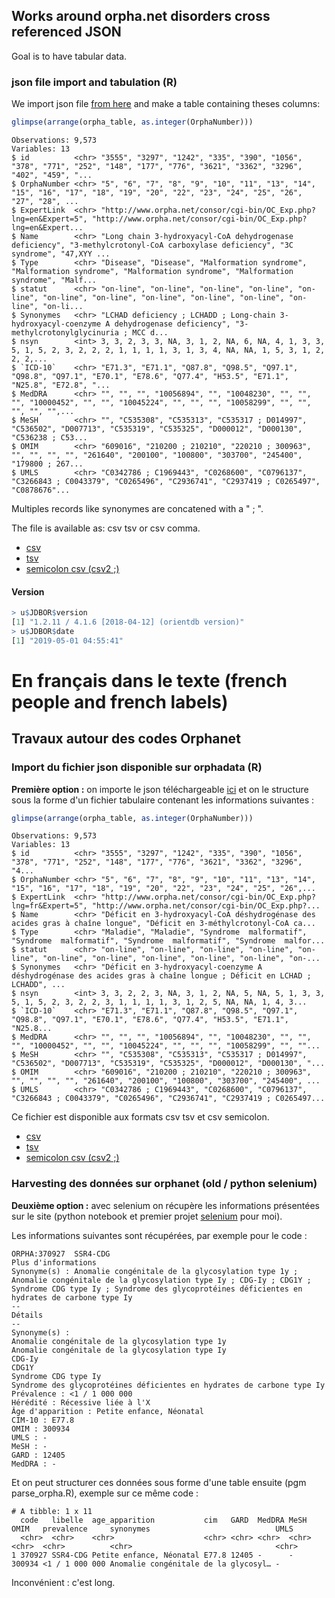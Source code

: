 



## Works around orpha.net disorders cross referenced JSON

Goal is to have tabular data.

### json file import and tabulation (R)

We import json file [from here](http://www.orphadata.org/cgi-bin/inc/product1.inc.php) and make a table containing theses columns:


```r
glimpse(arrange(orpha_table, as.integer(OrphaNumber)))
```

```
Observations: 9,573
Variables: 13
$ id          <chr> "3555", "3297", "1242", "335", "390", "1056", "378", "771", "252", "148", "177", "776", "3621", "3362", "3296", "402", "459", "...
$ OrphaNumber <chr> "5", "6", "7", "8", "9", "10", "11", "13", "14", "15", "16", "17", "18", "19", "20", "22", "23", "24", "25", "26", "27", "28", ...
$ ExpertLink  <chr> "http://www.orpha.net/consor/cgi-bin/OC_Exp.php?lng=en&Expert=5", "http://www.orpha.net/consor/cgi-bin/OC_Exp.php?lng=en&Expert...
$ Name        <chr> "Long chain 3-hydroxyacyl-CoA dehydrogenase deficiency", "3-methylcrotonyl-CoA carboxylase deficiency", "3C syndrome", "47,XYY ...
$ Type        <chr> "Disease", "Disease", "Malformation syndrome", "Malformation syndrome", "Malformation syndrome", "Malformation syndrome", "Malf...
$ statut      <chr> "on-line", "on-line", "on-line", "on-line", "on-line", "on-line", "on-line", "on-line", "on-line", "on-line", "on-line", "on-li...
$ Synonymes   <chr> "LCHAD deficiency ; LCHADD ; Long-chain 3-hydroxyacyl-coenzyme A dehydrogenase deficiency", "3-methylcrotonylglycinuria ; MCC d...
$ nsyn        <int> 3, 3, 2, 3, 3, NA, 3, 1, 2, NA, 6, NA, 4, 1, 3, 3, 5, 1, 5, 2, 3, 2, 2, 2, 1, 1, 1, 1, 3, 1, 3, 4, NA, NA, 1, 5, 3, 1, 2, 2, 2,...
$ `ICD-10`    <chr> "E71.3", "E71.1", "Q87.8", "Q98.5", "Q97.1", "Q98.8", "Q97.1", "E70.1", "E78.6", "Q77.4", "H53.5", "E71.1", "N25.8", "E72.8", "...
$ MedDRA      <chr> "", "", "", "10056894", "", "10048230", "", "", "", "10000452", "", "", "10045224", "", "", "", "10058299", "", "", "", "", "",...
$ MeSH        <chr> "", "C535308", "C535313", "C535317 ; D014997", "C536502", "D007713", "C535319", "C535325", "D000012", "D000130", "C536238 ; C53...
$ OMIM        <chr> "609016", "210200 ; 210210", "220210 ; 300963", "", "", "", "", "261640", "200100", "100800", "303700", "245400", "179800 ; 267...
$ UMLS        <chr> "C0342786 ; C1969443", "C0268600", "C0796137", "C3266843 ; C0043379", "C0265496", "C2936741", "C2937419 ; C0265497", "C0878676"...
```

Multiples records like synonymes are concatened with a " ; ".

The file is available as: csv tsv or csv comma.

- [csv](https://github.com/GuillaumePressiat/orpha/blob/master/data/orpha_table_comma_en_2019-05-01.csv)
- [tsv](https://github.com/GuillaumePressiat/orpha/blob/master/data/orpha_table_en_2019-05-01.tsv)
- [semicolon csv (csv2 ;)](https://github.com/GuillaumePressiat/orpha/blob/master/data/orpha_table_semicolon_en_2019-05-01.csv)


#### Version

```r
> u$JDBOR$version
[1] "1.2.11 / 4.1.6 [2018-04-12] (orientdb version)"
> u$JDBOR$date
[1] "2019-05-01 04:55:41"
```


# En français dans le texte (french people and french labels)

## Travaux autour des codes Orphanet


### Import du fichier json disponible sur orphadata (R)

**Première option :** on importe le json téléchargeable [ici](http://www.orphadata.org/cgi-bin/inc/product1.inc.php) et on le structure sous la forme d'un fichier tabulaire contenant les informations suivantes :

```r
glimpse(arrange(orpha_table, as.integer(OrphaNumber)))
```

```
Observations: 9,573
Variables: 13
$ id          <chr> "3555", "3297", "1242", "335", "390", "1056", "378", "771", "252", "148", "177", "776", "3621", "3362", "3296", "4...
$ OrphaNumber <chr> "5", "6", "7", "8", "9", "10", "11", "13", "14", "15", "16", "17", "18", "19", "20", "22", "23", "24", "25", "26",...
$ ExpertLink  <chr> "http://www.orpha.net/consor/cgi-bin/OC_Exp.php?lng=fr&Expert=5", "http://www.orpha.net/consor/cgi-bin/OC_Exp.php?...
$ Name        <chr> "Déficit en 3-hydroxyacyl-CoA déshydrogénase des acides gras à chaîne longue", "Déficit en 3-méthylcrotonyl-CoA ca...
$ Type        <chr> "Maladie", "Maladie", "Syndrome  malformatif", "Syndrome  malformatif", "Syndrome  malformatif", "Syndrome  malfor...
$ statut      <chr> "on-line", "on-line", "on-line", "on-line", "on-line", "on-line", "on-line", "on-line", "on-line", "on-line", "on-...
$ Synonymes   <chr> "Déficit en 3-hydroxyacyl-coenzyme A déshydrogénase des acides gras à chaîne longue ; Déficit en LCHAD ; LCHADD", ...
$ nsyn        <int> 3, 3, 2, 2, 3, NA, 3, 1, 2, NA, 5, NA, 5, 1, 3, 3, 5, 1, 5, 2, 3, 2, 2, 3, 1, 1, 1, 1, 3, 1, 2, 5, NA, NA, 1, 4, 3...
$ `ICD-10`    <chr> "E71.3", "E71.1", "Q87.8", "Q98.5", "Q97.1", "Q98.8", "Q97.1", "E70.1", "E78.6", "Q77.4", "H53.5", "E71.1", "N25.8...
$ MedDRA      <chr> "", "", "", "10056894", "", "10048230", "", "", "", "10000452", "", "", "10045224", "", "", "", "10058299", "", ""...
$ MeSH        <chr> "", "C535308", "C535313", "C535317 ; D014997", "C536502", "D007713", "C535319", "C535325", "D000012", "D000130", "...
$ OMIM        <chr> "609016", "210200 ; 210210", "220210 ; 300963", "", "", "", "", "261640", "200100", "100800", "303700", "245400", ...
$ UMLS        <chr> "C0342786 ; C1969443", "C0268600", "C0796137", "C3266843 ; C0043379", "C0265496", "C2936741", "C2937419 ; C0265497...
```

Ce fichier est disponible aux formats csv tsv et csv semicolon.

- [csv](https://github.com/GuillaumePressiat/orpha/blob/master/data/orpha_table_comma_fr_2019-05-01.csv)
- [tsv](https://github.com/GuillaumePressiat/orpha/blob/master/data/orpha_table_fr_2019-05-01.tsv)
- [semicolon csv (csv2 ;)](https://github.com/GuillaumePressiat/orpha/blob/master/data/orpha_table_semicolon_fr_2019-05-01.csv)




### Harvesting des données sur orphanet (old / python selenium)

**Deuxième option :** avec selenium on récupère les informations présentées sur le site (python notebook et premier projet [selenium](https://fr.wikipedia.org/wiki/Selenium_(informatique)) pour moi).

Les informations suivantes sont récupérées, par exemple pour le code :

```
ORPHA:370927  SSR4-CDG
Plus d'informations
Synonyme(s) : Anomalie congénitale de la glycosylation type 1y ; Anomalie congénitale de la glycosylation type Iy ; CDG-Iy ; CDG1Y ; Syndrome CDG type Iy ; Syndrome des glycoprotéines déficientes en hydrates de carbone type Iy
--
Détails
--
Synonyme(s) :
Anomalie congénitale de la glycosylation type 1y
Anomalie congénitale de la glycosylation type Iy
CDG-Iy
CDG1Y
Syndrome CDG type Iy
Syndrome des glycoprotéines déficientes en hydrates de carbone type Iy
Prévalence : <1 / 1 000 000
Hérédité : Récessive liée à l'X 
Âge d'apparition : Petite enfance, Néonatal
CIM-10 : E77.8
OMIM : 300934
UMLS : -
MeSH : -
GARD : 12405
MedDRA : -
```

Et on peut structurer ces données sous forme d'une table ensuite (pgm parse_orpha.R), exemple sur ce même code :

```
# A tibble: 1 x 11
  code   libelle  age_apparition           cim   GARD  MedDRA MeSH  OMIM   prevalence     synonymes                            UMLS 
  <chr>  <chr>    <chr>                    <chr> <chr> <chr>  <chr> <chr>  <chr>          <chr>                                <chr>
1 370927 SSR4-CDG Petite enfance, Néonatal E77.8 12405 -      -     300934 <1 / 1 000 000 Anomalie congénitale de la glycosyl… -  
```

Inconvénient : c'est long.
